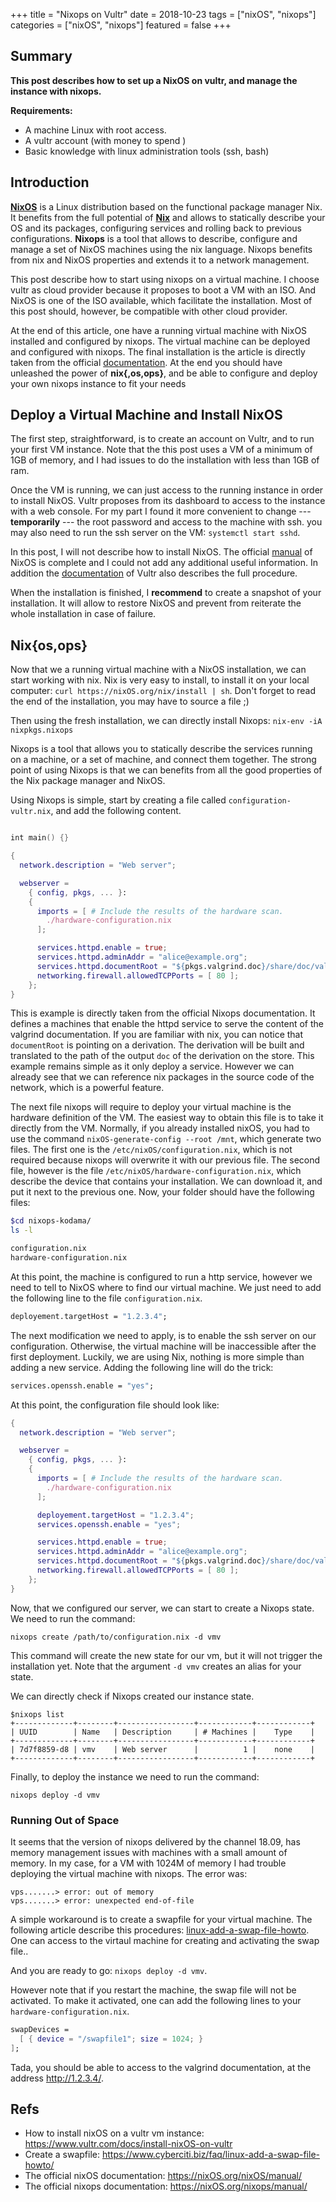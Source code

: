 +++
title = "Nixops on Vultr"
date = 2018-10-23
tags = ["nixOS", "nixops"]
categories = ["nixOS", "nixops"]
featured = false
+++

## Summary

**This post describes how to set up a NixOS on vultr, and manage the instance
with nixops.**

**Requirements:**

- A machine Linux with root access.
- A vultr account (with money to spend <i class="fas fa-credit-card" aria-hidden="true"></i>)
- Basic knowledge with linux administration tools (ssh, bash)

## Introduction

[**NixOS**](https://nixOS.org) is a Linux distribution based on the functional
package manager Nix. It benefits from the full  potential of
[**Nix**](https://nixOS.org/nix/) and allows to statically describe your OS and
its packages, configuring services and rolling back to previous configurations.
**Nixops** is a tool that allows to describe, configure and manage a set of
NixOS machines using the nix language. Nixops benefits from nix and NixOS
properties and extends it to a network management.

This post describe how to start using nixops on a virtual machine. I choose
vultr as cloud provider because it proposes to boot a VM with an ISO. And NixOS
is one of the ISO available, which facilitate the installation.  Most of this
post should, however, be compatible with other cloud provider.

At the end of this article, one have a running virtual machine with NixOS
installed and configured by nixops. The virtual machine can be deployed and
configured with nixops. The final installation is the article is directly taken
from the official [documentation](https://nixOS.org/nixops/manual/). At the end
you should have unleashed the power of **nix{,os,ops}**, and be able to
configure and deploy your own nixops instance to fit your needs

## Deploy a Virtual Machine and Install NixOS

The first step, straightforward, is to create an account on Vultr, and to run
your first VM instance.  Note that the this post uses a VM of a minimum of 1GB
of memory, and I had issues to do the installation with less than 1GB of ram.

Once the VM is running, we can just access to the running instance in order to
install NixOS.  Vultr proposes from its dashboard to access to the instance with
a web console.  For my part I found it more convenient to change ---
**temporarily** --- the root password and access to the machine with ssh.  you
may also need to run the ssh server on the VM: `systemctl start sshd`.

In this post, I will not describe how to install NixOS.  The official
[manual](https://nixOS.org/nixOS/manual/) of NixOS is complete and I could not
add any additional useful information. In addition the
[documentation](https://www.vultr.com/docs/install-nixOS-on-vultr) of Vultr also
describes the full procedure.

When the installation is finished, I **recommend** to create a snapshot of your
installation.  It will allow to restore NixOS and prevent from reiterate the
whole installation in case of failure.

## Nix{os,ops}

Now that we a running virtual machine with a NixOS installation, we can start
working with nix.  Nix is very easy to install, to install it on your local
computer: `curl https://nixOS.org/nix/install | sh`.  Don't forget to read the
end of the installation, you may have to source a file ;)

Then using the fresh installation, we can directly install Nixops: `nix-env -iA
nixpkgs.nixops`

Nixops is a tool that allows you to statically describe the services running on a
machine, or a set of machine, and connect them together.
The strong point of using Nixops is that we can benefits from all the good
properties of the Nix package manager and NixOS.

Using Nixops is simple, start by creating a file called
`configuration-vultr.nix`, and add the following content.

```nix

int main() {}

{
  network.description = "Web server";

  webserver =
    { config, pkgs, ... }:
    {
      imports = [ # Include the results of the hardware scan.
        ./hardware-configuration.nix
      ];

      services.httpd.enable = true;
      services.httpd.adminAddr = "alice@example.org";
      services.httpd.documentRoot = "${pkgs.valgrind.doc}/share/doc/valgrind/html";
      networking.firewall.allowedTCPPorts = [ 80 ];
    };
}
```

This is example is directly taken from the official Nixops documentation. It
defines a machines that enable the httpd service to serve the content of the
valgrind documentation.  If you are familiar with nix, you can notice that
`documentRoot` is pointing on a derivation.  The derivation will be built and
translated to the path of the output `doc` of the derivation on the store.  This
example remains simple as it only deploy a service. However we can already see
that we can reference nix packages in the source code of the network, which is a
powerful feature.

The next file nixops will require to deploy your virtual machine is the hardware
definition of the VM. The easiest way to obtain this file is to take it directly
from the VM. Normally, if you already installed nixOS, you had to use the
command `nixOS-generate-config --root /mnt`, which generate two files. The first
one is the `/etc/nixOS/configuration.nix`, which is not required because nixops
will overwrite it with our previous file. The second file, however is the file
`/etc/nixOS/hardware-configuration.nix`, which describe the device that contains
your installation. We can download it, and put it next to the previous one.
Now, your folder should have the following files:

```bash
$cd nixops-kodama/
ls -l

configuration.nix
hardware-configuration.nix
```

At this point, the machine is configured to run a http service, however we need
to tell to NixOS where to find our virtual machine. We just need to add the
following line to the file `configuration.nix`.

```nix
deployement.targetHost = "1.2.3.4";
```

The next modification we need to apply, is to enable the ssh server on our
configuration. Otherwise, the virtual machine will be inaccessible after the
first deployment. Luckily, we are using Nix, nothing is more simple than adding
a new service. Adding the following line will do the trick:

```nix
services.openssh.enable = "yes";
```
At this point, the configuration file should look like:

```nix
{
  network.description = "Web server";

  webserver =
    { config, pkgs, ... }:
    {
      imports = [ # Include the results of the hardware scan.
        ./hardware-configuration.nix
      ];

      deployement.targetHost = "1.2.3.4";
      services.openssh.enable = "yes";

      services.httpd.enable = true;
      services.httpd.adminAddr = "alice@example.org";
      services.httpd.documentRoot = "${pkgs.valgrind.doc}/share/doc/valgrind/html";
      networking.firewall.allowedTCPPorts = [ 80 ];
    };
}
```

Now, that we configured our server, we can start to create a Nixops state.
We need to run the command:
```
nixops create /path/to/configuration.nix -d vmv
```

This command will create the new state for our vm, but it will not trigger the
installation yet.  Note that the argument `-d vmv` creates an alias for your
state.

We can directly check if Nixops created our instance state.
```
$nixops list
+-------------+--------+-----------------+------------+------------+
| UUID        | Name   | Description     | # Machines |    Type    |
+-------------+--------+-----------------+------------+------------+
| 7d7f8859-d8 | vmv    | Web server      |          1 |    none    |
+-------------+--------+-----------------+------------+------------+
```

Finally, to deploy the instance we need to run the command:
```
nixops deploy -d vmv
```

### Running Out of Space

It seems that the version of nixops delivered by the channel 18.09, has memory
management issues with machines with a small amount of memory.  In my case, for
a VM with 1024M of memory I had trouble deploying the virtual machine with
nixops.  The error was:
```
vps.......> error: out of memory
vps.......> error: unexpected end-of-file
```

A simple workaround is to create a swapfile for your virtual machine.  The
following article describe this procedures:
[linux-add-a-swap-file-howto](https://www.cyberciti.biz/faq/linux-add-a-swap-file-howto/).
One can access to the virtaul machine for creating and activating the swap
file..

And you are ready to go: `nixops deploy -d vmv`.

However note that if you restart the machine, the swap file will not be
activated. To make it activated, one can add the following lines to your `hardware-configuration.nix`.

```nix
swapDevices =
  [ { device = "/swapfile1"; size = 1024; }
];
```

Tada, you should be able to access to the valgrind documentation,
at the address http://1.2.3.4/.

## Refs

- How to install nixOS on a vultr vm instance: https://www.vultr.com/docs/install-nixOS-on-vultr
- Create a swapfile: https://www.cyberciti.biz/faq/linux-add-a-swap-file-howto/
- The official nixOS documentation: https://nixOS.org/nixOS/manual/
- The official nixops documentation: https://nixOS.org/nixops/manual/
